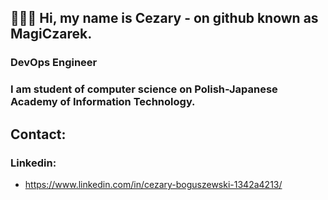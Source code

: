 ## 👋👋👋 Hi, my name is Cezary - on github known as MagiCzarek.
### DevOps Engineer
### I am student of computer science on Polish-Japanese Academy of Information Technology.
## Contact: 
### Linkedin: 
- https://www.linkedin.com/in/cezary-boguszewski-1342a4213/

